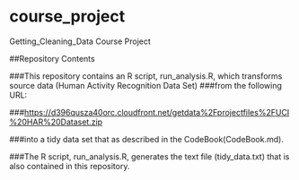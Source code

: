 # course_project
Getting_Cleaning_Data Course Project

##Repository Contents

###This repository contains an  R script, run_analysis.R, which transforms source data (Human Activity Recognition Data Set) 
###from the following URL:

###https://d396qusza40orc.cloudfront.net/getdata%2Fprojectfiles%2FUCI%20HAR%20Dataset.zip

###into a tidy data set that as described in the CodeBook(CodeBook.md).

###The R script, run_analysis.R, generates the text file (tidy_data.txt) that is also contained in this repository.
